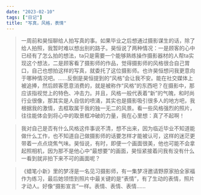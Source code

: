 ```yaml
---
date: "2023-02-10"
tags: ["日记"]
title: "写真，风格，表情"
---
```

>一周前和昊恒聊给人拍写真的事。如果毕业之后想通过摄影谋生的话，除了给人拍照，我暂时难以想出别的路子。昊恒说了两种情况：一是顾客的心中已经有了怎么拍的想法，ta只是需要一个能够熟练操作摄影器材的人帮ta实现这个想法，二是顾客看了摄影师的作品，觉得摄影师的风格很合自己胃口，自己也想拍这样的写真，就委托了这位摄影师。也许昊恒想问我更意向于哪种情况吧。……反倒是昊恒提到的“风格”会让我不安。能在社交媒体上被追捧，然后顾客愿意消费的，就是被称作“风格”的东西吧？在摄影中，那应该指视觉上的特色、冲击力。并且，风格一般代表着“新”的气魄，和时尚行业很像，那其实是人自信的喷涌，其实也是摄影吸引很多人的地方吧，我根据我的激情，去框取属于我的独一无二的风景。看一些风格强烈的照片，往往能体会到将心中的取景框冲破的力量，我在心里想：真了不起啊！

>我对自己是否有什么风格这件事说不清，想不出来，因为临近毕业不知道能做什么工作，也不知道自己做摄影师的话要怎样才能被认可，这样的迷茫更带着一点点烧焦气味。昊恒说，有时，即便一个画面很美，他也可能不会拿起照相机，因为那不是他心中“最想要”的画面，昊恒紧接着问我有没有什么一看到就非拍下来不可的画面呢？

>《蜡笔小新》里的梦冴是一名见习摄影师，有一集梦冴邀请野原家拍全家福作为练习，最后她领悟到照片中最关键的是“表情”，有了生动的表情，照片才动人。好像“摄影宣言”一样。表情、表情、表情……